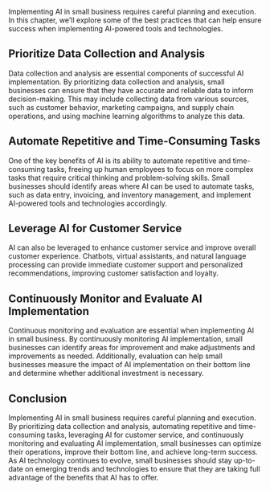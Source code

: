 
Implementing AI in small business requires careful planning and execution. In this chapter, we'll explore some of the best practices that can help ensure success when implementing AI-powered tools and technologies.

Prioritize Data Collection and Analysis
---------------------------------------

Data collection and analysis are essential components of successful AI implementation. By prioritizing data collection and analysis, small businesses can ensure that they have accurate and reliable data to inform decision-making. This may include collecting data from various sources, such as customer behavior, marketing campaigns, and supply chain operations, and using machine learning algorithms to analyze this data.

Automate Repetitive and Time-Consuming Tasks
--------------------------------------------

One of the key benefits of AI is its ability to automate repetitive and time-consuming tasks, freeing up human employees to focus on more complex tasks that require critical thinking and problem-solving skills. Small businesses should identify areas where AI can be used to automate tasks, such as data entry, invoicing, and inventory management, and implement AI-powered tools and technologies accordingly.

Leverage AI for Customer Service
--------------------------------

AI can also be leveraged to enhance customer service and improve overall customer experience. Chatbots, virtual assistants, and natural language processing can provide immediate customer support and personalized recommendations, improving customer satisfaction and loyalty.

Continuously Monitor and Evaluate AI Implementation
---------------------------------------------------

Continuous monitoring and evaluation are essential when implementing AI in small business. By continuously monitoring AI implementation, small businesses can identify areas for improvement and make adjustments and improvements as needed. Additionally, evaluation can help small businesses measure the impact of AI implementation on their bottom line and determine whether additional investment is necessary.

Conclusion
----------

Implementing AI in small business requires careful planning and execution. By prioritizing data collection and analysis, automating repetitive and time-consuming tasks, leveraging AI for customer service, and continuously monitoring and evaluating AI implementation, small businesses can optimize their operations, improve their bottom line, and achieve long-term success. As AI technology continues to evolve, small businesses should stay up-to-date on emerging trends and technologies to ensure that they are taking full advantage of the benefits that AI has to offer.
